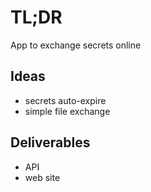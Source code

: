 # TL;DR

App to exchange secrets online

## Ideas

* secrets auto-expire
* simple file exchange

## Deliverables

* API
* web site
